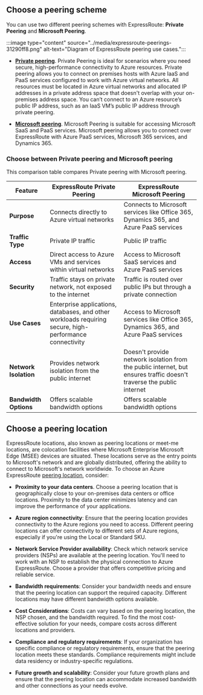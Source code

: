 


## Choose a peering scheme

You can use two different peering schemes with ExpressRoute: **Private Peering** and **Microsoft Peering**. 

:::image type="content" source="../media/expressroute-peerings-31290ff8.png" alt-text="Diagram of ExpressRoute peering use cases.":::


- [**Private peering**](/azure/expressroute/expressroute-circuit-peerings#privatepeering). Private Peering is ideal for scenarios where you need secure, high-performance connectivity to Azure resources. Private peering allows you to connect on premises hosts with Azure IaaS and PaaS services configured to work with Azure virtual networks. All resources must be located in Azure virtual networks and allocated IP addresses in a private address space that doesn't overlap with your on-premises address space. You can’t connect to an Azure resource’s public IP address, such as an IaaS VM’s public IP address through private peering. 

- **[Microsoft peering](/azure/expressroute/expressroute-faqs#microsoft-peering)**. Microsoft Peering is suitable for accessing Microsoft SaaS and PaaS services. Microsoft peering allows you to connect over ExpressRoute with Azure PaaS services, Microsoft 365 services, and Dynamics 365. 

### Choose between Private peering and Microsoft peering 

This comparison table compares Private peering with Microsoft peering. 

| Feature                     | ExpressRoute Private Peering                  | ExpressRoute Microsoft Peering                |
|-----------------------------|-----------------------------------------------|-----------------------------------------------|
| **Purpose**                 | Connects directly to Azure virtual networks   | Connects to Microsoft services like Office 365, Dynamics 365, and Azure PaaS services |
| **Traffic Type**            | Private IP traffic                            | Public IP traffic                             |
| **Access**                  | Direct access to Azure VMs and services within virtual networks | Access to Microsoft SaaS services and Azure PaaS services |
| **Security**                | Traffic stays on private network, not exposed to the internet | Traffic is routed over public IPs but through a private connection |
| **Use Cases**               | Enterprise applications, databases, and other workloads requiring secure, high-performance connectivity | Access to Microsoft services like Office 365, Dynamics 365, and Azure PaaS services |
| **Network Isolation**       | Provides network isolation from the public internet | Doesn't provide network isolation from the public internet, but ensures traffic doesn't traverse the public internet |
| **Bandwidth Options**       | Offers scalable bandwidth options             | Offers scalable bandwidth options             |


## Choose a peering location

ExpressRoute locations, also known as peering locations or meet-me locations, are colocation facilities where Microsoft Enterprise Microsoft Edge (MSEE) devices are situated. These locations serve as the entry points to Microsoft's network and are globally distributed, offering the ability to connect to Microsoft's network worldwide. To choose an Azure ExpressRoute [peering location](/azure/expressroute/expressroute-locations?tabs=america%2Ca-c%2Cus-government-cloud%2Ca-C), consider: 

- **Proximity to your data centers**. Choose a peering location that is geographically close to your on-premises data centers or office locations. Proximity to the data center minimizes latency and can improve the performance of your applications.

- **Azure region connectivity**: Ensure that the peering location provides connectivity to the Azure regions you need to access. Different peering locations can offer connectivity to different sets of Azure regions, especially if you're using the Local or Standard SKU.

- **Network Service Provider availability**: Check which network service providers (NSPs) are available at the peering location. You'll need to work with an NSP to establish the physical connection to Azure ExpressRoute. Choose a provider that offers competitive pricing and reliable service.

- **Bandwidth requirements**: Consider your bandwidth needs and ensure that the peering location can support the required capacity. Different locations may have different bandwidth options available.

- **Cost Ccnsiderations**: Costs can vary based on the peering location, the NSP chosen, and the bandwidth required. To find the most cost-effective solution for your needs, compare costs across different locations and providers.

- **Compliance and regulatory requirements**: If your organization has specific compliance or regulatory requirements, ensure that the peering location meets these standards. Compliance requirements might include data residency or industry-specific regulations.

- **Future growth and scalability**: Consider your future growth plans and ensure that the peering location can accommodate increased bandwidth and other connections as your needs evolve.